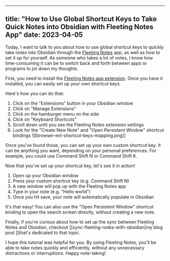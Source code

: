 
---
title: "How to Use Global Shortcut Keys to Take Quick Notes into Obsidian with Fleeting Notes App"
date: 2023-04-05
---
Today, I want to talk to you about how to use global shortcut keys to quickly take notes into Obsidian through the [Fleeting Notes](https://www.fleetingnotes.app/) app, as well as how to set it up for yourself. As someone who takes a lot of notes, I know how time-consuming it can be to switch back and forth between apps or programs to jot down my thoughts.

First, you need to install the [Fleeting Notes app extension](https://chrome.google.com/webstore/detail/fleeting-notes/gcplhmogdjioeaenmehmapbdonklmdnc). Once you have it installed, you can easily set up your own shortcut keys.

Here's how you can do that:

1.  Click on the "Extensions" button in your Obsidian window
2.  Click on "Manage Extensions"
3.  Click on the hamburger menu on the side
4.  Click on "Keyboard Shortcuts"
5.  Scroll down until you see the Fleeting Notes extension settings
6.  Look for the "Create New Note" and "Open Persistent Window" shortcut bindings
![[browser-ext-shortcut-keys-mapping.png]]

Once you've found those, you can set up your own custom shortcut key. It can be anything you want, depending on your personal preferences. For example, you could use Command Shift N or Command Shift K.

Now that you've set up your shortcut key, let's see it in action!

1.  Open up your Obsidian window
2.  Press your custom shortcut key (e.g. Command Shift N)
3.  A new window will pop up with the Fleeting Notes app
4.  Type in your note (e.g. "Hello world")
5.  Once you hit save, your note will automatically populate in Obsidian

It's that easy! You can also use the "Open Persistent Window" shortcut binding to open the search screen directly, without creating a new note.

Finally, if you're curious about how to set up the sync between Fleeting Notes and Obsidian, checkout [[sync-fleeting-notes-with-obsidian|my blog post ]]that's dedicated to that topic.

I hope this tutorial was helpful for you. By using Fleeting Notes, you'll be able to take notes quickly and efficiently, without any unnecessary distractions or interruptions. Happy note-taking!